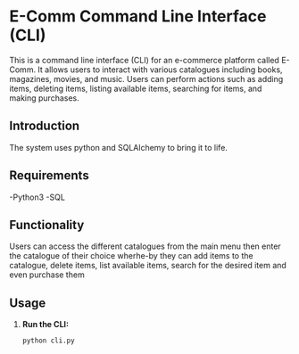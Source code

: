 # E-Comm Command Line Interface (CLI)

This is a command line interface (CLI) for an e-commerce platform called E-Comm. It allows users to interact with various catalogues including books, magazines, movies, and music. Users can perform actions such as adding items, deleting items, listing available items, searching for items, and making purchases.

## Introduction
The system uses python and SQLAlchemy to bring it to life.

## Requirements
-Python3
-SQL

## Functionality
Users can access the different catalogues from the main menu then enter the catalogue of their choice wherhe-by they can add items to the catalogue, delete items, list available items, search for the desired item and even purchase them

## Usage

1. **Run the CLI:**

    ```sh
    python cli.py
    ```
